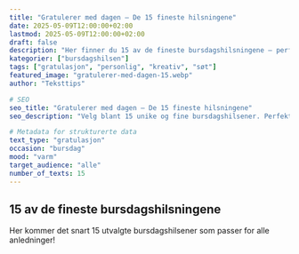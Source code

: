 ```yaml
---
title: "Gratulerer med dagen – De 15 fineste hilsningene"
date: 2025-05-09T12:00:00+02:00
lastmod: 2025-05-09T12:00:00+02:00
draft: false
description: "Her finner du 15 av de fineste bursdagshilsningene – perfekt for kort, melding eller sosiale medier. Gjør noens dag ekstra spesiell med en personlig og varm gratulasjon."
kategorier: ["bursdagshilsen"]
tags: ["gratulasjon", "personlig", "kreativ", "søt"]
featured_image: "gratulerer-med-dagen-15.webp"
author: "Teksttips"

# SEO
seo_title: "Gratulerer med dagen – De 15 fineste hilsningene"
seo_description: "Velg blant 15 unike og fine bursdagshilsener. Perfekt for å gjøre bursdagen ekstra spesiell."

# Metadata for strukturerte data
text_type: "gratulasjon"
occasion: "bursdag"
mood: "varm"
target_audience: "alle"
number_of_texts: 15
---
```


## 15 av de fineste bursdagshilsningene

Her kommer det snart 15 utvalgte bursdagshilsener som passer for alle anledninger!
